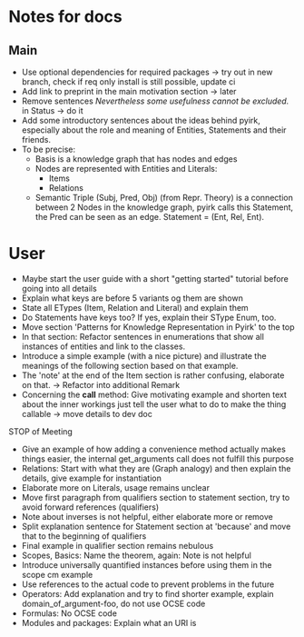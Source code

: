# Notes for docs

## Main 
- Use optional dependencies for required packages 
  -> try out in new branch, check if req only install is still possible, update ci
- Add link to preprint in the main motivation section -> later
- Remove sentences *Nevertheless some usefulness cannot be excluded.* in Status -> do it
- Add some introductory sentences about the ideas behind pyirk, especially about the role and meaning of Entities, 
  Statements and their friends.
- To be precise:
  - Basis is a knowledge graph that has nodes and edges
  - Nodes are represented with Entities and Literals:
    - Items
    - Relations
  - Semantic Triple (Subj, Pred, Obj) (from Repr. Theory) is a connection between 2 Nodes in the knowledge graph, 
    pyirk calls this Statement, the Pred can be seen as an edge. Statement = (Ent, Rel, Ent).

# User

- Maybe start the user guide with a short "getting started" tutorial before going into all details 
- Explain what keys are before 5 variants og them are shown
- State all ETypes (Item, Relation and Literal) and explain them
- Do Statements have keys too? If yes, explain their SType Enum, too.
- Move section 'Patterns for Knowledge Representation in Pyirk' to the top
- In that section: Refactor sentences in enumerations that show all instances of entities and link to the classes. 
- Introduce a simple example (with a nice picture) and illustrate the meanings of the following section based on that example.
- The 'note' at the end of the Item section is rather confusing, elaborate on that. -> Refactor into additional Remark
- Concerning the __call__ method: Give motivating example and shorten text about the inner workings just tell
  the user what to do to make the thing callable -> move details to dev doc

STOP of Meeting

- Give an example of how adding a convenience method actually makes things easier, the internal get_arguments call 
  does not fulfill this purpose
- Relations: Start with what they are (Graph analogy) and then explain the details, give example for instantiation 
- Elaborate more on Literals, usage remains unclear
- Move first paragraph from qualifiers section to statement section, try to avoid forward references (qualifiers)
- Note about inverses is not helpful, either elaborate more or remove
- Split explanation sentence for Statement section at 'because' and move that to the beginning of qualifiers
- Final example in qualifier section remains nebulous
- Scopes, Basics: Name the theorem, again: Note is not helpful
- Introduce universally quantified instances before using them in the scope cm example 
- Use references to the actual code to prevent problems in the future
- Operators: Add explanation and try to find shorter example, explain domain_of_argument-foo, do not use OCSE code
- Formulas: No OCSE code
- Modules and packages: Explain what an URI is